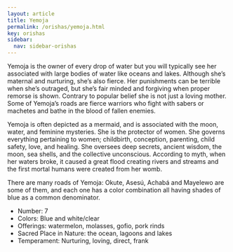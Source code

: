 ```yaml
---
layout: article
title: Yemoja
permalink: /orishas/yemoja.html
key: orishas
sidebar:
  nav: sidebar-orishas
---
```


Yemoja is the owner of every drop of water but you will typically see her associated with large bodies of water  like oceans and lakes.  Although she’s maternal and nurturing, she’s also fierce. Her punishments can be terrible when she’s outraged, but she’s fair minded and forgiving when proper remorse is shown. Contrary to popular belief she is not just a loving mother. Some of Yemoja’s roads are fierce warriors who fight with sabers or machetes and bathe in the blood of fallen enemies.

Yemoja is often depicted as a mermaid, and is associated with the moon, water, and feminine mysteries. She is the protector of women. She governs everything pertaining to women; childbirth, conception, parenting, child safety, love, and healing. She oversees deep secrets, ancient wisdom, the moon, sea shells, and the collective unconscious. According to myth, when her waters broke, it caused a great flood creating rivers and streams and the first mortal humans were created from her womb.

There are many roads of Yemoja: Okute, Asesú, Achabá and Mayelewo are some of them, and each one has a color combination all having shades of blue as a common denominator.

- Number: 7
- Colors: Blue and white/clear
- Offerings: watermelon, molasses, gofio, pork rinds
- Sacred Place in Nature: the ocean, lagoons and lakes
- Temperament: Nurturing, loving, direct, frank